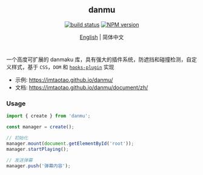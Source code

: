 <div align="center">
<h2>danmu</h2>

[![build status](https://github.com/imtaotao/danmu/actions/workflows/deploy.yml/badge.svg?branch=master)](https://github.com/imtaotao/danmu/actions/workflows/deploy.yml) [![NPM version](https://img.shields.io/npm/v/danmu.svg?color=a1b858&label=)](https://www.npmjs.com/package/danmu)

</div>

<div align="center">

[English](./README.md) | 简体中文

</div>

<h1></h1>

一个高度可扩展的 danmaku 库，具有强大的插件系统，防遮挡和碰撞检测，自定义样式，基于 `CSS`，`DOM` 和 [`hooks-plugin`](https://github.com/imtaotao/hooks-plugin) 实现

- 示例: https://imtaotao.github.io/danmu/
- 文档: https://imtaotao.github.io/danmu/document/zh/


### Usage

```js
import { create } from 'danmu';

const manager = create();

// 初始化
manager.mount(document.getElementById('root'));
manager.startPlaying();

// 发送弹幕
manager.push('弹幕内容');
```
